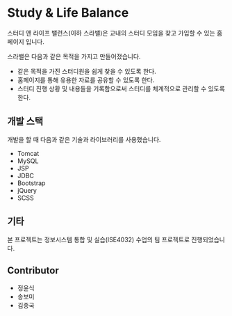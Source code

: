 # Study & Life Balance

스터디 앤 라이프 밸런스(이하 스라밸)은 교내의 스터디 모임을 찾고 가입할 수 있는 홈페이지 입니다.

스라밸은 다음과 같은 목적을 가지고 만들어졌습니다.

* 같은 목적을 가진 스터디원을 쉽게 찾을 수 있도록 한다.
* 홈페이지를 통해 유용한 자료를 공유할 수 있도록 한다.
* 스터디 진행 상황 및 내용들을 기록함으로써 스터디를 체계적으로 관리할 수 있도록 한다.

## 개발 스택

개발을 할 때 다음과 같은 기술과 라이브러리를 사용했습니다.

* Tomcat
* MySQL
* JSP
* JDBC
* Bootstrap
* jQuery
* SCSS

## 기타

본 프로젝트는 정보시스템 통합 및 실습(ISE4032) 수업의 팀 프로젝트로 진행되었습니다.

## Contributor

* 정윤식
* 송보미
* 김종국
